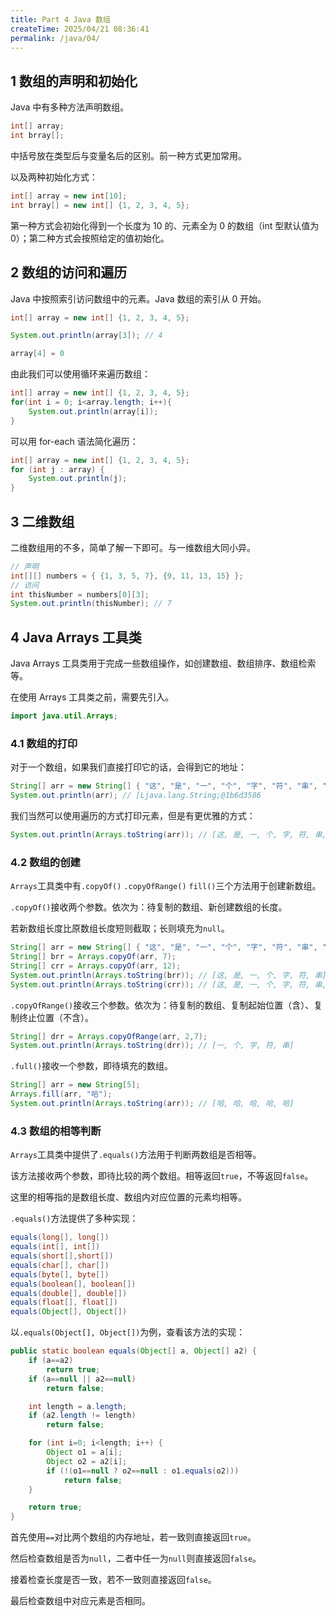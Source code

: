 ```yaml
---
title: Part 4 Java 数组
createTime: 2025/04/21 08:36:41
permalink: /java/04/
---
```


## 1 数组的声明和初始化

Java 中有多种方法声明数组。

```java
int[] array;
int brray[];
```

中括号放在类型后与变量名后的区别。前一种方式更加常用。

以及两种初始化方式：

```java
int[] array = new int[10];
int brray[] = new int[] {1, 2, 3, 4, 5};
```

第一种方式会初始化得到一个长度为 10 的、元素全为 0 的数组（int 型默认值为 0）；第二种方式会按照给定的值初始化。

## 2 数组的访问和遍历

Java 中按照索引访问数组中的元素。Java 数组的索引从 0 开始。

```java
int[] array = new int[] {1, 2, 3, 4, 5};

System.out.println(array[3]); // 4

array[4] = 0
```

由此我们可以使用循环来遍历数组：

```java
int[] array = new int[] {1, 2, 3, 4, 5};
for(int i = 0; i<array.length; i++){
    System.out.println(array[i]);
}
```

可以用 for-each 语法简化遍历：

```java
int[] array = new int[] {1, 2, 3, 4, 5};
for (int j : array) {
    System.out.println(j);
}
```

## 3 二维数组

二维数组用的不多，简单了解一下即可。与一维数组大同小异。

```java
// 声明
int[][] numbers = { {1, 3, 5, 7}, {9, 11, 13, 15} };
// 访问
int thisNumber = numbers[0][3];
System.out.println(thisNumber); // 7
```

## 4 Java Arrays 工具类

Java Arrays 工具类用于完成一些数组操作，如创建数组、数组排序、数组检索等。

在使用 Arrays 工具类之前，需要先引入。

```java
import java.util.Arrays;
```

### 4.1 数组的打印

对于一个数组，如果我们直接打印它的话，会得到它的地址：

```java
String[] arr = new String[] { "这", "是", "一", "个", "字", "符", "串", "数", "组" };
System.out.println(arr); // [Ljava.lang.String;@1b6d3586
```

我们当然可以使用遍历的方式打印元素，但是有更优雅的方式：

```java
System.out.println(Arrays.toString(arr)); // [这, 是, 一, 个, 字, 符, 串, 数, 组]
```

### 4.2 数组的创建

`Arrays`工具类中有`.copyOf()` `.copyOfRange()` `fill()`三个方法用于创建新数组。

`.copyOf()`接收两个参数。依次为：待复制的数组、新创建数组的长度。

若新数组长度比原数组长度短则截取；长则填充为`null`。

```java
String[] arr = new String[] { "这", "是", "一", "个", "字", "符", "串", "数", "组" };
String[] brr = Arrays.copyOf(arr, 7);
String[] crr = Arrays.copyOf(arr, 12);
System.out.println(Arrays.toString(brr)); // [这, 是, 一, 个, 字, 符, 串]
System.out.println(Arrays.toString(crr)); // [这, 是, 一, 个, 字, 符, 串, 数, 组, null, null, null]
```

`.copyOfRange()`接收三个参数。依次为：待复制的数组、复制起始位置（含）、复制终止位置（不含）。

```java
String[] drr = Arrays.copyOfRange(arr, 2,7);
System.out.println(Arrays.toString(drr)); // [一, 个, 字, 符, 串]
```

`.full()`接收一个参数，即待填充的数组。

```java
String[] arr = new String[5];
Arrays.fill(arr, "哈");
System.out.println(Arrays.toString(arr)); // [哈, 哈, 哈, 哈, 哈]
```

### 4.3 数组的相等判断

`Arrays`工具类中提供了`.equals()`方法用于判断两数组是否相等。

该方法接收两个参数，即待比较的两个数组。相等返回`true`，不等返回`false`。

这里的相等指的是数组长度、数组内对应位置的元素均相等。

`.equals()`方法提供了多种实现：

```java
equals(long[], long[])
equals(int[], int[])
equals(short[],short[])
equals(char[], char[])
equals(byte[], byte[])
equals(boolean[], boolean[])
equals(double[], double[])
equals(float[], float[])
equals(Object[], Object[])
```

以`.equals(Object[], Object[])`为例，查看该方法的实现：

```java
public static boolean equals(Object[] a, Object[] a2) {
    if (a==a2)
        return true;
    if (a==null || a2==null)
        return false;

    int length = a.length;
    if (a2.length != length)
        return false;

    for (int i=0; i<length; i++) {
        Object o1 = a[i];
        Object o2 = a2[i];
        if (!(o1==null ? o2==null : o1.equals(o2)))
            return false;
    }

    return true;
}
```

首先使用`==`对比两个数组的内存地址，若一致则直接返回`true`。

然后检查数组是否为`null`，二者中任一为`null`则直接返回`false`。

接着检查长度是否一致，若不一致则直接返回`false`。

最后检查数组中对应元素是否相同。

